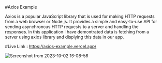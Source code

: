 #Axios Example 

Axios is a popular JavaScript library that is used for making HTTP requests from a web browser or Node.js. It provides a simple and easy-to-use API for sending asynchronous HTTP requests to a server and handling the responses. 
In this application i have demontrated data is fetching from a server using axios library and displying this data in our app. 

#Live Link : https://axios-example.vercel.app/

![Screenshot from 2023-10-02 16-08-56](https://github.com/vishnu-ot/Axios-Example/assets/103847009/084cffcc-600a-4350-a9d7-bd953e50d49b)

